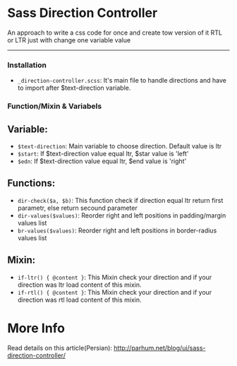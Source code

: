 # Sass Direction Controller

An approach to write a css code for once and create tow version of it RTL or LTR just with change one variable value

-----------------------

### Installation

* `_direction-controller.scss`:  It's main file to handle directions and have to import after $text-direction variable.

### Function/Mixin & Variabels

## Variable:

* `$text-direction`: Main variable to choose direction. Default value is ltr
* `$start`: If $text-direction value equal ltr, $star value is 'left'
* `$edn`: If $text-direction value equal ltr, $end value is 'right'


## Functions:

* `dir-check($a, $b)`: This function check if direction equal ltr return first parametr, else return secound parameter
* `dir-values($values)`: Reorder right and left positions in padding/margin values list
* `br-values($values)`: Reorder right and left positions in border-radius values list


## Mixin:

* `if-ltr() { @content }`: This Mixin check your direction and if your direction was ltr load content of this mixin.
* `if-rtl() { @content }`: This Mixin check your direction and if your direction was rtl load content of this mixin.

# More Info

Read details on this article(Persian): http://parhum.net/blog/ui/sass-direction-controller/